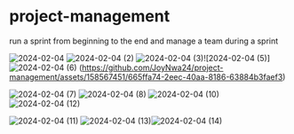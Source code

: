 # project-management
run a sprint from beginning to the end
and manage a team during a sprint

![2024-02-04](https://github.com/JoyNwa24/project-management/assets/158567451/4f5b7c3c-0f13-4aba-88d6-ddb76be52fc8)
![2024-02-04 (2)](https://github.com/JoyNwa24/project-management/assets/158567451/03ad2609-93a9-4509-8f19-d29e90e80ee8)
![2024-02-04 (3)](https://github.com/JoyNwa24/project-management/assets/158567451/28ae2523-6632-4b68-ac12-4a2d783b0d50)![2024-02-04 (5)]![2024-02-04 (6)](https://github.com/JoyNwa24/project-management/assets/158567451/aeaaa89c-d1eb-4bd8-a3b1-f0b3dcbd3773)
(https://github.com/JoyNwa24/project-management/assets/158567451/665ffa74-2eec-40aa-8186-63884b3faef3)

![2024-02-04 (7)](https://github.com/JoyNwa24/project-management/assets/158567451/d27bcda8-6cc1-4d12-a26f-5201035c9b50)
![2024-02-04 (8)](https://github.com/JoyNwa24/project-management/assets/158567451/e1ad7768-bebe-4081-a851-2821d67cf6ca)
![2024-02-04 (10)](https://github.com/JoyNwa24/project-management/assets/158567451/ba0371b0-7c5a-4e4b-905a-d9f29110cb4a)![2024-02-04 (12)](https://github.com/JoyNwa24/project-management/assets/158567451/7af8b19c-6658-4e4c-aea3-e46d78c51f8d)

![2024-02-04 (11)](https://github.com/JoyNwa24/project-management/assets/158567451/25a0a974-5caa-4a96-bfe0-38f8cf4e2050)
![2024-02-04 (13)](https://github.com/JoyNwa24/project-management/assets/158567451/8dfcfd6a-465b-4ffc-a5c2-9c03099ca0a2)![2024-02-04 (14)](https://github.com/JoyNwa24/project-management/assets/158567451/78eeb043-9119-4a84-99b6-144271fc82d8)

